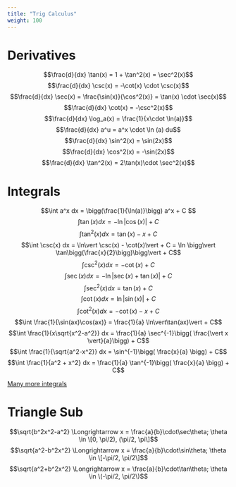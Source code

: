 ```yaml
---
title: "Trig Calculus"
weight: 100
---
```


# Derivatives

$$\frac{d}{dx} \tan(x) = 1 + \tan^2(x) = \sec^2(x)$$
$$\frac{d}{dx} \csc(x) = -\cot(x) \cdot \csc(x)$$
$$\frac{d}{dx} \sec(x) = \frac{\sin(x)}{\cos^2(x)} = \tan(x) \cdot \sec(x)$$
$$\frac{d}{dx} \cot(x) = -\csc^2(x)$$
$$\frac{d}{dx} \log_a(x) = \frac{1}{x\cdot \ln(a)}$$
$$\frac{d}{dx} a^u = a^x \cdot \ln (a) du$$
$$\frac{d}{dx} \sin^2(x) = \sin(2x)$$
$$\frac{d}{dx} \cos^2(x) = -\sin(2x)$$
$$\frac{d}{dx} \tan^2(x) = 2\tan(x)\cdot \sec^2(x)$$
<!-- $$\frac{d}{dx} $$ -->

# Integrals

$$\int a^x dx = \bigg(\frac{1}{\ln(a)}\bigg) a^x + C $$
$$\int \tan(x) dx = -\ln\vert \cos(x) \vert + C$$
$$\int \tan^2(x) dx = \tan(x) - x + C$$
$$\int \csc(x) dx = \ln\vert \csc(x) - \cot(x)\vert + C = \ln \bigg\vert \tan\bigg(\frac{x}{2}\bigg)\bigg\vert + C$$
$$\int \csc^2(x) dx = -\cot(x) + C$$
$$\int \sec(x) dx = -\ln\vert \sec(x) + \tan(x)\vert + C$$
$$\int \sec^2(x) dx = \tan(x) + C$$
$$\int \cot(x) dx = \ln\vert \sin(x) \vert + C$$
$$\int \cot^2(x) dx = -\cot(x) - x + C$$
$$\int \frac{1}{\sin(ax)\cos(ax)} = \frac{1}{a} \ln\vert\tan(ax)\vert + C$$
$$\int \frac{1}{x\sqrt{x^2-a^2}} dx = \frac{1}{a} \sec^{-1}\bigg( \frac{\vert x \vert}{a}\bigg) + C$$
$$\int \frac{1}{\sqrt{a^2-x^2}} dx = \sin^{-1}\bigg( \frac{x}{a} \bigg) + C$$
$$\int \frac{1}{a^2 + x^2} dx = \frac{1}{a} \tan^{-1}\bigg( \frac{x}{a} \bigg) + C$$

[Many more integrals](https://en.wikipedia.org/wiki/List_of_integrals_of_trigonometric_functions)

# Triangle Sub

$$\sqrt{b^2x^2-a^2} \Longrightarrow x = \frac{a}{b}\cdot\sec\theta; \theta \in \[0, \pi/2), (\pi/2, \pi\]$$
$$\sqrt{a^2-b^2x^2} \Longrightarrow x = \frac{a}{b}\cdot\sin\theta; \theta \in \[-\pi/2, \pi/2\]$$
$$\sqrt{a^2+b^2x^2} \Longrightarrow x = \frac{a}{b}\cdot\tan\theta; \theta \in \(-\pi/2, \pi/2\)$$

